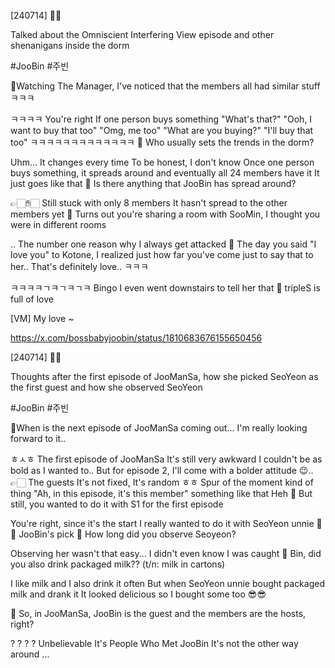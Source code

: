 [240714] 🐣💭

Talked about the Omniscient Interfering View episode and other shenanigans inside the dorm
 
#JooBin #주빈


🌊Watching The Manager, I've noticed that the members all had similar stuff ㅋㅋㅋ

ㅋㅋㅋㅋ You're right
If one person buys something
"What's that?"
"Ooh, I want to buy that too"
"Omg, me too"
"What are you buying?"
"I'll buy that too"
ㅋㅋㅋㅋㅋㅋㅋㅋㅋㅋㅋㅋㅋ
🌊 Who usually sets the trends in the dorm?

Uhm...
It changes every time
To be honest, I don't know
Once one person buys something, it spreads around and eventually all 24 members have it
It just goes like that
🌊 Is there anything that JooBin has spread around?

👉🏻✋🏻
Still stuck with only 8 members 
It hasn't spread to the other members yet
🌊 Turns out you're sharing a room with SooMin, I thought you were in different rooms

.. The number one reason why I always get attacked
🌊 The day you said "I love you" to Kotone, I realized just how far you've come just to say that to her.. That's definitely love.. ㅋㅋㅋ

ㅋㅋㅋㅋㄱㅋㄱㅋㄱㅋ Bingo
I  even went downstairs to tell her that 
🌊 tripleS is full of love

[VM] My love ~








 https://x.com/bossbabyjoobin/status/1810683676155650456












[240714] 🐣💭

Thoughts after the first episode of JooManSa, how she picked SeoYeon as the first guest and how she observed SeoYeon

#JooBin #주빈


🌊When is the next episode of JooManSa coming out... I'm really looking forward to it..

ㅎㅅㅎ
The first episode of JooManSa
It's still very awkward
I couldn't be as bold as I wanted to..
But for episode 2, I'll come with a bolder attitude 😉..👉🏻
The guests 
It's not fixed, It's random
ㅎㅎ
Spur of the moment kind of thing
"Ah, in this episode, it's this member" something like that
Heh
🌊 But still, you wanted to do it with S1 for the first episode

You're right,  since it's the start
I really wanted to do it with SeoYeon unnie
🤍🤍
JooBin's pick
🌊 How long did you observe Seoyeon?

Observing her wasn't that easy...
I didn't even know I was caught
🌊 Bin, did you also drink packaged milk?? (t/n: milk in cartons)

I like milk and I also drink it often
But when SeoYeon unnie bought packaged milk and drank it
It looked delicious so I bought some too 😎😎

🌊 So, in JooManSa, JooBin is the guest and the members are the hosts, right?

?
?
?
?
Unbelievable
It's People Who Met JooBin
It's not the other way around
...



































